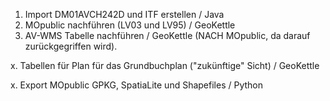 1. Import DM01AVCH242D und ITF erstellen / Java
2. MOpublic nachführen (LV03 und LV95) / GeoKettle
3. AV-WMS Tabelle nachführen / GeoKettle (NACH MOpublic, da darauf zurückgegriffen wird).

x. Tabellen für Plan für das Grundbuchplan ("zukünftige" Sicht) / GeoKettle

x. Export MOpublic GPKG, SpatiaLite und Shapefiles / Python
